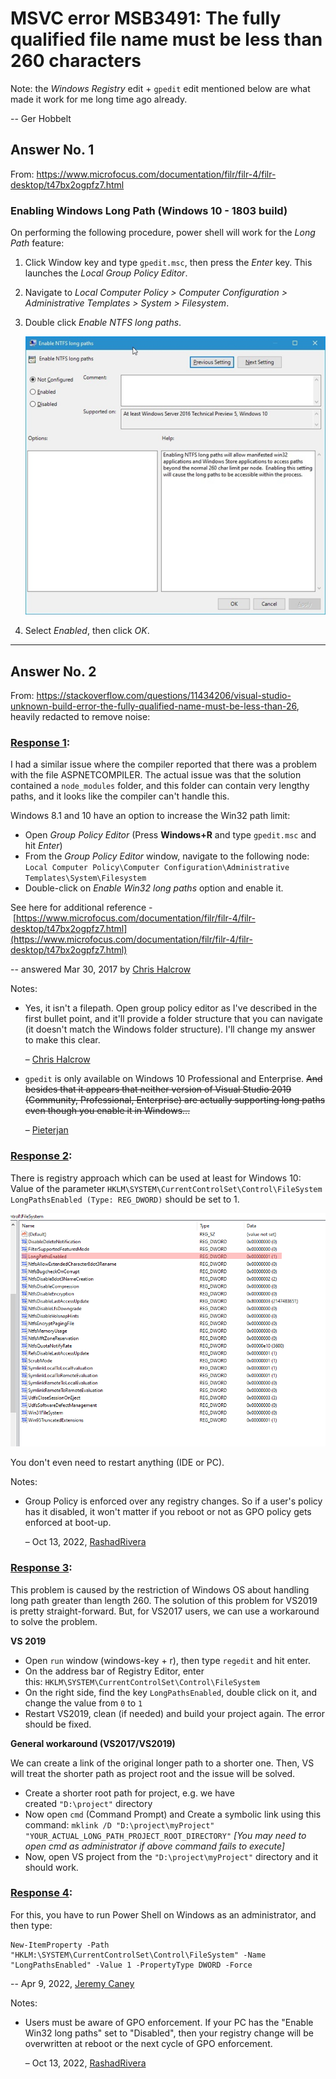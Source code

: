 # MSVC error MSB3491: The fully qualified file name must be less than 260 characters

Note: the *Windows Registry* edit + `gpedit`  edit mentioned below are what made it work for me long time ago already.

-- Ger Hobbelt

## Answer No. 1

From: https://www.microfocus.com/documentation/filr/filr-4/filr-desktop/t47bx2ogpfz7.html

### Enabling Windows Long Path (Windows 10 - 1803 build)

On performing the following procedure, power shell will work for the *Long Path* feature:

1. Click Window key and type `gpedit.msc`, then press the *Enter* key. This launches the *Local Group Policy Editor*.

1. Navigate to *Local Computer Policy > Computer Configuration > Administrative Templates > System > Filesystem*.

1. Double click *Enable NTFS long paths*.
   
   ![](../../assets/enable_ntfs.png)

1. Select *Enabled*, then click *OK*.

---

## Answer No. 2

From: https://stackoverflow.com/questions/11434206/visual-studio-unknown-build-error-the-fully-qualified-name-must-be-less-than-26, heavily redacted to remove noise:

### [Response 1](https://stackoverflow.com/posts/43106223/timeline):

I had a similar issue where the compiler reported that there was a problem with the file ASPNETCOMPILER. The actual issue was that the solution contained a `node_modules` folder, and this folder can contain very lengthy paths, and it looks like the compiler can't handle this.

Windows 8.1 and 10 have an option to increase the Win32 path limit:

* Open *Group Policy Editor* (Press **Windows+R** and type `gpedit.msc` and hit *Enter*)
* From the *Group Policy Editor* window, navigate to the following node: `Local Computer Policy\Computer Configuration\Administrative Templates\System\Filesystem`
* Double-click on *Enable Win32 long paths* option and enable it.

See here for additional reference - [https://www.microfocus.com/documentation/filr/filr-4/filr-desktop/t47bx2ogpfz7.html](https://www.microfocus.com/documentation/filr/filr-4/filr-desktop/t47bx2ogpfz7.html)

-- answered Mar 30, 2017 by [Chris Halcrow](https://stackoverflow.com/users/1549918/chris-halcrow)

Notes:

* Yes, it isn't a filepath. Open group policy editor as I've described in the first bullet point, and it'll provide a folder structure that you can navigate (it doesn't match the Windows folder structure). I'll change my answer to make this clear. 
  
  – [Chris Halcrow](https://stackoverflow.com/users/1549918/chris-halcrow)

* `gpedit` is only available on Windows 10 Professional and Enterprise. ~~And besides that it appears that neither version of Visual Studio 2019 (Community, Professional, Enterprise) are actually supporting long paths even though you enable it in Windows...~~
  
  – [Pieterjan](https://stackoverflow.com/users/8941307/pieterjan)

### [Response 2](https://stackoverflow.com/posts/63584992/timeline):

There is registry approach which can be used at least for Windows 10:  
Value of the parameter `HKLM\SYSTEM\CurrentControlSet\Control\FileSystem LongPathsEnabled (Type: REG_DWORD)` should be set to 1. 

[![gpedit screenshot](../../assets/gpedit-path260.png)](https://i.stack.imgur.com/MwEfU.png)

You don't even need to restart anything (IDE or PC).

Notes:

* Group Policy is enforced over any registry changes. So if a user's policy has it disabled, it won't matter if you reboot or not as GPO policy gets enforced at boot-up. 
  
  – Oct 13, 2022, [RashadRivera](https://stackoverflow.com/users/1154363/rashadrivera) 

### [Response 3](https://stackoverflow.com/posts/68662359/timeline):

This problem is caused by the restriction of Windows OS about handling long path greater than length 260. The solution of this problem for VS2019 is pretty straight-forward. But, for VS2017 users, we can use a workaround to solve the problem.

**VS 2019**

* Open `run` window (windows-key + r), then type `regedit` and hit enter.
* On the address bar of Registry Editor, enter this: `HKLM\SYSTEM\CurrentControlSet\Control\FileSystem`
* On the right side, find the key `LongPathsEnabled`, double click on it, and change the value from `0` to `1`
* Restart VS2019, clean (if needed) and build your project again. The error should be fixed.

**General workaround (VS2017/VS2019)**

We can create a link of the original longer path to a shorter one. Then, VS will treat the shorter path as project root and the issue will be solved.

* Create a shorter root path for project, e.g. we have created `"D:\project"` directory
* Now open `cmd` (Command Prompt) and Create a symbolic link using this command: `mklink /D "D:\project\myProject" "YOUR_ACTUAL_LONG_PATH_PROJECT_ROOT_DIRECTORY"` *\[You may need to open cmd as administrator if above command fails to execute\]*
* Now, open VS project from the `"D:\project\myProject"` directory and it should work.

### [Response 4](https://stackoverflow.com/posts/71778303/timeline):

For this, you have to run Power Shell on Windows as an administrator, and then type:

````
New-ItemProperty -Path "HKLM:\SYSTEM\CurrentControlSet\Control\FileSystem" -Name "LongPathsEnabled" -Value 1 -PropertyType DWORD -Force
````

-- Apr 9, 2022, [Jeremy Caney](https://stackoverflow.com/users/3025856/jeremy-caney)

Notes:

* Users must be aware of GPO enforcement. If your PC has the "Enable Win32 long paths" set to "Disabled", then your registry change will be overwritten at reboot or the next cycle of GPO enforcement. 
  
  – Oct 13, 2022, [RashadRivera](https://stackoverflow.com/users/1154363/rashadrivera)
